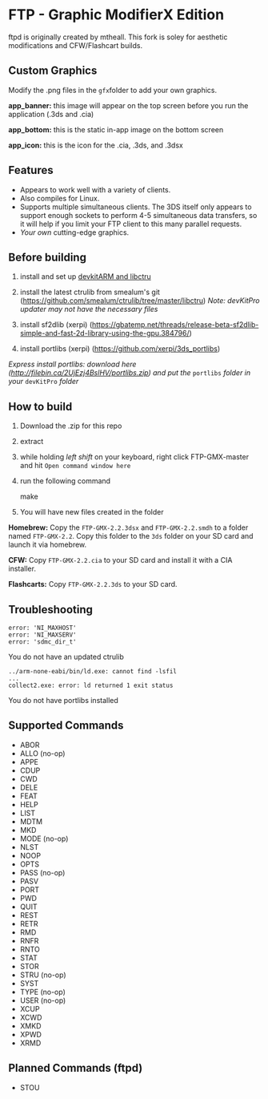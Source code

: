 FTP - Graphic ModifierX Edition
=======

ftpd is originally created by mtheall. This fork is soley for aesthetic modifications and CFW/Flashcart builds.

Custom Graphics
---------------
Modify the .png files in the `gfx`folder to add your own graphics.

**app_banner:** 
this image will appear on the top screen before you run the application (.3ds and .cia)

**app_bottom:** 
this is the static in-app image on the bottom screen

**app_icon:** 
this is the icon for the .cia, .3ds, and .3dsx

Features
--------
- Appears to work well with a variety of clients.
- Also compiles for Linux.
- Supports multiple simultaneous clients. The 3DS itself only appears to support enough sockets to perform 4-5 simultaneous data transfers, so it will help if you limit your FTP client to this many parallel requests.
- *Your own* cutting-edge graphics.

Before building
---------------

1) install and set up [devkitARM and libctru](http://3dbrew.org/wiki/Setting_up_Development_Environment)

2) install the latest ctrulib from smealum's git (https://github.com/smealum/ctrulib/tree/master/libctru)
*Note: devKitPro updater may not have the necessary files*

3) install sf2dlib (xerpi) (https://gbatemp.net/threads/release-beta-sf2dlib-simple-and-fast-2d-library-using-the-gpu.384796/)

4) install portlibs (xerpi) (https://github.com/xerpi/3ds_portlibs)

*Express install portlibs: download here (http://filebin.ca/2UjEzj4BslHV/portlibs.zip) and put the* `portlibs` *folder in your* `devKitPro` *folder*

How to build
------------
1) Download the .zip for this repo

2) extract

3) while holding *left shift* on your keyboard, right click FTP-GMX-master and hit `Open command window here`

4) run the following command

    make
    
5) You will have new files created in the folder

**Homebrew:**
Copy the `FTP-GMX-2.2.3dsx` and `FTP-GMX-2.2.smdh` to a folder named `FTP-GMX-2.2`. Copy this folder to the `3ds` folder on your SD card and launch it via homebrew.

**CFW:**
Copy `FTP-GMX-2.2.cia` to your SD card and install it with a CIA installer.

**Flashcarts:**
Copy `FTP-GMX-2.2.3ds` to your SD card.

Troubleshooting
---------------

    error: 'NI_MAXHOST'
    error: 'NI_MAXSERV'
    error: 'sdmc_dir_t'
You do not have an updated ctrulib

    ../arm-none-eabi/bin/ld.exe: cannot find -lsfil
    ...
    collect2.exe: error: ld returned 1 exit status
    
You do not have portlibs installed

Supported Commands
------------------

- ABOR
- ALLO (no-op)
- APPE
- CDUP
- CWD
- DELE
- FEAT
- HELP
- LIST
- MDTM
- MKD
- MODE (no-op)
- NLST
- NOOP
- OPTS
- PASS (no-op)
- PASV
- PORT
- PWD
- QUIT
- REST
- RETR
- RMD
- RNFR
- RNTO
- STAT
- STOR
- STRU (no-op)
- SYST
- TYPE (no-op)
- USER (no-op)
- XCUP
- XCWD
- XMKD
- XPWD
- XRMD

Planned Commands (ftpd)
-----------------------

- STOU
